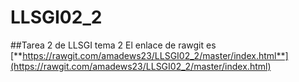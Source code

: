 # LLSGI02_2
##Tarea 2 de LLSGI tema 2
El enlace de rawgit es [**https://rawgit.com/amadews23/LLSGI02_2/master/index.html**](https://rawgit.com/amadews23/LLSGI02_2/master/index.html)
